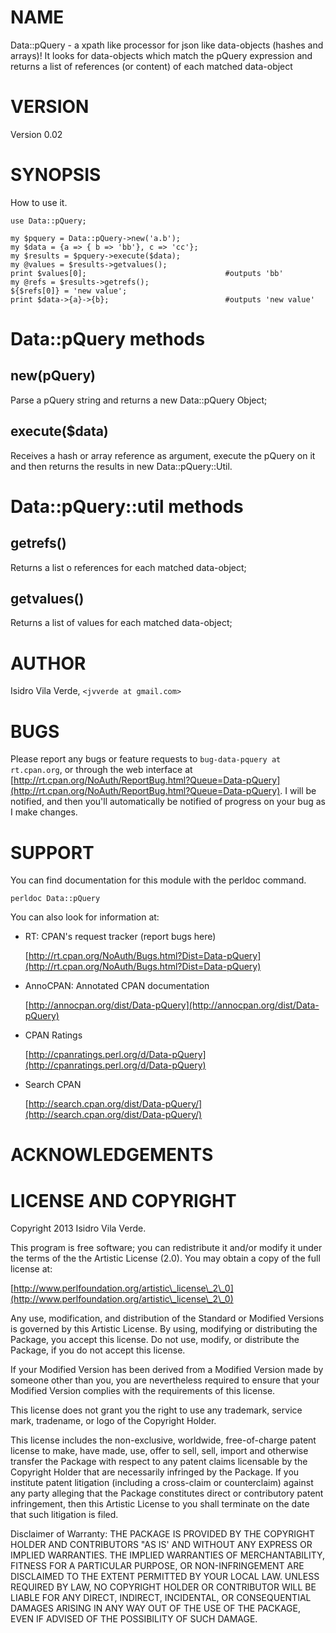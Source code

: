 # NAME

Data::pQuery - a xpath like processor for json like data-objects (hashes and arrays)! 
It looks for data-objects which match the pQuery expression and returns a list
of references (or content) of each matched data-object  

# VERSION

Version 0.02

# SYNOPSIS

How to use it.

	use Data::pQuery;

	my $pquery = Data::pQuery->new('a.b');
	my $data = {a => { b => 'bb'}, c => 'cc'};
	my $results = $pquery->execute($data);
	my @values = $results->getvalues();
	print $values[0];                               #outputs 'bb'
	my @refs = $results->getrefs();
	${$refs[0]} = 'new value';
	print $data->{a}->{b};                          #outputs 'new value'





# Data::pQuery methods



## new(pQuery)
Parse a pQuery string and returns a new Data::pQuery Object;

## execute($data)
Receives a hash or array reference as argument, execute the pQuery on it and then returns the results in new  Data::pQuery::Util. 

# Data::pQuery::util methods

## getrefs()
Returns a list o references for each matched data-object;

## getvalues()
Returns a list of values for each matched data-object;

# AUTHOR

Isidro Vila Verde, `<jvverde at gmail.com>`

# BUGS

Please report any bugs or feature requests to `bug-data-pquery at rt.cpan.org`, or through
the web interface at [http://rt.cpan.org/NoAuth/ReportBug.html?Queue=Data-pQuery](http://rt.cpan.org/NoAuth/ReportBug.html?Queue=Data-pQuery).  I will be notified, and then you'll
automatically be notified of progress on your bug as I make changes.



# SUPPORT

You can find documentation for this module with the perldoc command.

    perldoc Data::pQuery



You can also look for information at:

- RT: CPAN's request tracker (report bugs here)

    [http://rt.cpan.org/NoAuth/Bugs.html?Dist=Data-pQuery](http://rt.cpan.org/NoAuth/Bugs.html?Dist=Data-pQuery)

- AnnoCPAN: Annotated CPAN documentation

    [http://annocpan.org/dist/Data-pQuery](http://annocpan.org/dist/Data-pQuery)

- CPAN Ratings

    [http://cpanratings.perl.org/d/Data-pQuery](http://cpanratings.perl.org/d/Data-pQuery)

- Search CPAN

    [http://search.cpan.org/dist/Data-pQuery/](http://search.cpan.org/dist/Data-pQuery/)



# ACKNOWLEDGEMENTS



# LICENSE AND COPYRIGHT

Copyright 2013 Isidro Vila Verde.

This program is free software; you can redistribute it and/or modify it
under the terms of the the Artistic License (2.0). You may obtain a
copy of the full license at:

[http://www.perlfoundation.org/artistic\_license\_2\_0](http://www.perlfoundation.org/artistic\_license\_2\_0)

Any use, modification, and distribution of the Standard or Modified
Versions is governed by this Artistic License. By using, modifying or
distributing the Package, you accept this license. Do not use, modify,
or distribute the Package, if you do not accept this license.

If your Modified Version has been derived from a Modified Version made
by someone other than you, you are nevertheless required to ensure that
your Modified Version complies with the requirements of this license.

This license does not grant you the right to use any trademark, service
mark, tradename, or logo of the Copyright Holder.

This license includes the non-exclusive, worldwide, free-of-charge
patent license to make, have made, use, offer to sell, sell, import and
otherwise transfer the Package with respect to any patent claims
licensable by the Copyright Holder that are necessarily infringed by the
Package. If you institute patent litigation (including a cross-claim or
counterclaim) against any party alleging that the Package constitutes
direct or contributory patent infringement, then this Artistic License
to you shall terminate on the date that such litigation is filed.

Disclaimer of Warranty: THE PACKAGE IS PROVIDED BY THE COPYRIGHT HOLDER
AND CONTRIBUTORS "AS IS' AND WITHOUT ANY EXPRESS OR IMPLIED WARRANTIES.
THE IMPLIED WARRANTIES OF MERCHANTABILITY, FITNESS FOR A PARTICULAR
PURPOSE, OR NON-INFRINGEMENT ARE DISCLAIMED TO THE EXTENT PERMITTED BY
YOUR LOCAL LAW. UNLESS REQUIRED BY LAW, NO COPYRIGHT HOLDER OR
CONTRIBUTOR WILL BE LIABLE FOR ANY DIRECT, INDIRECT, INCIDENTAL, OR
CONSEQUENTIAL DAMAGES ARISING IN ANY WAY OUT OF THE USE OF THE PACKAGE,
EVEN IF ADVISED OF THE POSSIBILITY OF SUCH DAMAGE.



